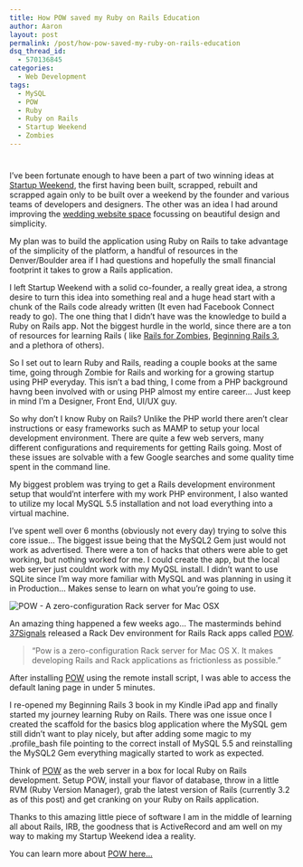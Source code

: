 ```yaml
---
title: How POW saved my Ruby on Rails Education
author: Aaron
layout: post
permalink: /post/how-pow-saved-my-ruby-on-rails-education
dsq_thread_id:
  - 570136845
categories:
  - Web Development
tags:
  - MySQL
  - POW
  - Ruby
  - Ruby on Rails
  - Startup Weekend
  - Zombies
---
```

# 

I’ve been fortunate enough to have been a part of two winning ideas at [Startup Weekend][1], the first having been built, scrapped, rebuilt and scrapped again only to be built over a weekend by the founder and various teams of developers and designers. The other was an idea I had around improving the [wedding website space][2] focussing on beautiful design and simplicity.

 [1]: http://startupweekend.org/
 [2]: http://nowandforever.us/

My plan was to build the application using Ruby on Rails to take advantage of the simplicity of the platform, a handful of resources in the Denver/Boulder area if I had questions and hopefully the small financial footprint it takes to grow a Rails application.

I left Startup Weekend with a solid co-founder, a really great idea, a strong desire to turn this idea into something real and a huge head start with a chunk of the Rails code already written (It even had Facebook Connect ready to go). The one thing that I didn’t have was the knowledge to build a Ruby on Rails app. Not the biggest hurdle in the world, since there are a ton of resources for learning Rails ( like [Rails for Zombies][3], [Beginning Rails 3][4], and a plethora of others).

 [3]: http://railsforzombies.org/
 [4]: http://www.amazon.com/Beginning-Rails-Experts-Development-ebook/dp/B00486UF0M?SubscriptionId=AKIAJYXLFPZOVJ2LZ4WA&tag=lendle-20&linkCode=xm2&camp=2025&creative=165953&creativeASIN=B00486UF0M

So I set out to learn Ruby and Rails, reading a couple books at the same time, going through Zombie for Rails and working for a growing startup using PHP everyday. This isn’t a bad thing, I come from a PHP background havng been involved with or using PHP almost my entire career… Just keep in mind I’m a Designer, Front End, UI/UX guy.

So why don’t I know Ruby on Rails? Unlike the PHP world there aren’t clear instructions or easy frameworks such as MAMP to setup your local development environment. There are quite a few web servers, many different configurations and requirements for getting Rails going. Most of these issues are solvable with a few Google searches and some quality time spent in the command line.

My biggest problem was trying to get a Rails development environment setup that would’nt interfere with my work PHP environment, I also wanted to utilize my local MySQL 5.5 installation and not load everything into a virtual machine.

I’ve spent well over 6 months (obviously not every day) trying to solve this core issue… The biggest issue being that the MySQL2 Gem just would not work as advertised. There were a ton of hacks that others were able to get working, but nothing worked for me. I could create the app, but the local web server just couldnt work with my MyQSL install. I didn’t want to use SQLite since I’m way more familiar with MySQL and was planning in using it in Production… Makes sense to learn on what you’re going to use.

![POW - A zero-configuration Rack server for Mac OSX][5]

 [5]: http://pow.cx/images/logo-pow.png

An amazing thing happened a few weeks ago… The masterminds behind [37Signals][6] released a Rack Dev environment for Rails Rack apps called [POW][7].

 [6]: http://37signals.com
 [7]: http://pow.cx

> “Pow is a zero-configuration Rack server for Mac OS X. It makes developing Rails and Rack applications as frictionless as possible.”

After installing [POW][7] using the remote install script, I was able to access the default laning page in under 5 minutes.

I re-opened my Beginning Rails 3 book in my Kindle iPad app and finally started my journey learning Ruby on Rails. There was one issue once I created the scaffold for the basics blog application where the MySQL gem still didn’t want to play nicely, but after adding some magic to my .profile_bash file pointing to the correct install of MySQL 5.5 and reinstalling the MySQL2 Gem everything magically started to work as expected.

Think of [POW][7] as the web server in a box for local Ruby on Rails development. Setup POW, install your flavor of database, throw in a little RVM (Ruby Version Manager), grab the latest version of Rails (currently 3.2 as of this post) and get cranking on your Ruby on Rails application.

Thanks to this amazing little piece of software I am in the middle of learning all about Rails, IRB, the goodness that is ActiveRecord and am well on my way to making my Startup Weekend idea a reality.

You can learn more about [POW here…][7]
